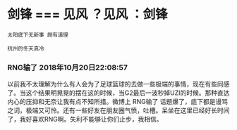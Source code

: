 # 剑锋 === 见风 ？见风 ：剑锋
```
太阳底下无新事 颇有道理

杭州的冬天真冷
```
### RNG输了 2018年10月20日22:08:57
   以前我不太理解为什么有人会为了足球篮球的去做一些极端的事情，现在有些同感了。当这个结果明晃晃的摆在这的时候，当G2最后一波秒掉UZI的时候。那种直达内心的压抑和无奈让我有点不知所措。微博上 RNG输了 话题爆了，底下都是谩骂之词，极端又可怜。还有一些好友在朋友圈气愤，吐槽。呆坐在这里已经好长时间了，我好喜欢RNG啊。失利不能够让你们止步，我相信。
